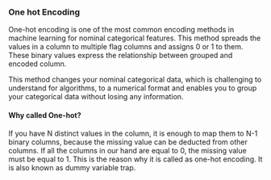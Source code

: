 ### One hot Encoding

One-hot encoding is one of the most common encoding methods in machine learning for nominal categorical features. This method spreads the values in a column to multiple flag columns and assigns 0 or 1 to them. These binary values express the relationship between grouped and encoded column.

This method changes your nominal categorical data, which is challenging to understand for algorithms, to a numerical format and enables you to group your categorical data without losing any information.

#### Why called One-hot?

If you have N distinct values in the column, it is enough to map them to N-1 binary columns, because the missing value can be deducted from other columns. If all the columns in our hand are equal to 0, the missing value must be equal to 1. This is the reason why it is called as one-hot encoding. It is also known as dummy variable trap.
